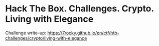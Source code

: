 # Hack The Box. Challenges. Crypto. Living with Elegance

Challenge write-up: https://7rocky.github.io/en/ctf/htb-challenges/crypto/living-with-elegance
